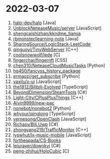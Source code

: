 # 2022-03-07

1. [halo-dev/halo](https://github.com/halo-dev/halo "✍ 一款现代化的开源博客/CMS系统。") [Java]
2. [UnblockNeteaseMusic/server](https://github.com/UnblockNeteaseMusic/server "Revive unavailable songs for Netease Cloud Music (Refactored & Enhanced version)") [JavaScript]
3. [shengcaishizhan/kkndme_tianya](https://github.com/shengcaishizhan/kkndme_tianya "天涯 kkndme 神贴聊房价") 
4. [rbmonster/learning-note](https://github.com/rbmonster/learning-note "java开发 面试八股文（个人的面试及工作总结）") [Java]
5. [SharingSource/LogicStack-LeetCode](https://github.com/SharingSource/LogicStack-LeetCode "公众号「宫水三叶的刷题日记」刷穿 LeetCode 系列文章源码") 
6. [qinguoyi/TinyWebServer](https://github.com/qinguoyi/TinyWebServer "🔥 Linux下C++轻量级Web服务器") [C++]
7. [coolsnowwolf/lede](https://github.com/coolsnowwolf/lede "Lean's OpenWrt source") [C]
8. [fingerchar/fingernft](https://github.com/fingerchar/fingernft "FingerNFT是一款开源NFT市场，兼容Opensea、Rarible。") [CSS]
9. [chen310/NeteaseCloudMusicTasks](https://github.com/chen310/NeteaseCloudMusicTasks "网易云音乐自动任务：刷等级、云贝、云豆等") [Python]
10. [hq450/fancyss_history_package](https://github.com/hq450/fancyss_history_package "科学上网插件的离线安装包储存在这里") 
11. [ermaozi/get_subscribe](https://github.com/ermaozi/get_subscribe "✈️ 免费机场 / 免费VPN -> 自动获取免 clash/v2ray/trojan/sr/ssr 订阅链接，间隔12小时持续更新 | 科学上网 | 翻墙") [Python]
12. [vaxilu/x-ui](https://github.com/vaxilu/x-ui "支持多协议多用户的 xray 面板") [JavaScript]
13. [the1812/Bilibili-Evolved](https://github.com/the1812/Bilibili-Evolved "强大的哔哩哔哩增强脚本") [TypeScript]
14. [BeyondDimension/SteamTools](https://github.com/BeyondDimension/SteamTools "🛠「Steam++」是一个开源跨平台的多功能Steam工具箱。") [C#]
15. [Light-City/CPlusPlusThings](https://github.com/Light-City/CPlusPlusThings "C++那些事") [C++]
16. [Alvin9999/new-pac](https://github.com/Alvin9999/new-pac "翻墙-科学上网、免费翻墙、免费科学上网、免费自由上网、fanqiang、翻墙梯子、免费软件/方法，一键翻墙浏览器，免费shadowsocks/ss/ssr/v2ray/goflyway账号/节点分享，vps一键搭建翻墙服务器脚本/教程，电脑、手机、iOS、安卓、windows、Mac、Linux、路由器翻墙") 
17. [nonebot/nonebot2](https://github.com/nonebot/nonebot2 "跨平台 Python 异步机器人框架 / Asynchronous multi-platform robot framework written in Python") [Python]
18. [whyour/qinglong](https://github.com/whyour/qinglong "支持python3、javaScript、shell、typescript 的定时任务管理面板（A timed task management panel that supports typescript, javaScript, python3, and shell）") [TypeScript]
19. [vernesong/OpenClash](https://github.com/vernesong/OpenClash "A Clash Client For OpenWrt") [JavaScript]
20. [Richasy/Bili.Uwp](https://github.com/Richasy/Bili.Uwp "适用于新系统UI的哔哩") [C#]
21. [zhongyang219/TrafficMonitor](https://github.com/zhongyang219/TrafficMonitor "这是一个用于显示当前网速、CPU及内存利用率的桌面悬浮窗软件，并支持任务栏显示，支持更换皮肤。") [C++]
22. [lyswhut/lx-music-mobile](https://github.com/lyswhut/lx-music-mobile "一个基于 React native 开发的音乐软件") [JavaScript]
23. [forthespada/CS-Books](https://github.com/forthespada/CS-Books "🔥🔥超过1000本的计算机经典书籍、个人笔记资料以及本人在各平台发表文章中所涉及的资源等。书籍资源包括C/C++、Java、Python、Go语言、数据结构与算法、操作系统、后端架构、计算机系统知识、数据库、计算机网络、设计模式、前端、汇编以及校招社招各种面经~") 
24. [leiurayer/downkyi](https://github.com/leiurayer/downkyi "哔哩下载姬downkyi，B站视频下载工具，支持批量下载，支持4K，支持解除地区限制下载，提供工具箱（音视频提取、去水印等）。") [C#]
25. [peng-zhihui/HoloCubic](https://github.com/peng-zhihui/HoloCubic "带网络功能的伪全息透明显示桌面站") [C]
